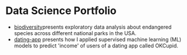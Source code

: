 # Data Science Portfolio
- [biodiversity](https://github.com/raymcnd/data-science-portfolio/blob/main/biodiversity/biodiversity.ipynb)presents exploratory data analysis about endangered species across different national parks in the USA.
- [dating-app](https://github.com/raymcnd/data-science-portfolio/blob/main/dating-app/dating-app.ipynb) presents how I applied supervised machine learning (ML) models to predict 'income' of users of a dating app called OKCupid.
